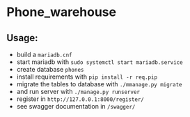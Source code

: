 # Phone_warehouse


## Usage:
 - build a `mariadb.cnf`
 - start mariadb with `sudo systemctl start mariadb.service`
 - create database `phones`
 - install requirements with `pip install -r req.pip`
 - migrate the tables to database with `./mmanage.py migrate`
 - and run server with `./manage.py runserver`
 - register in `http://127.0.0.1:8000/register/`
 - see swagger documentation in `/swagger/`
